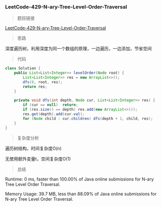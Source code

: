 ### LeetCode-429-N-ary-Tree-Level-Order-Traversal

> 题目链接

[LeetCode-429-N-ary-Tree-Level-Order-Traversal](https://leetcode.com/problems/n-ary-tree-level-order-traversal/)

> 思路

深度遍历树，利用深度为同一个数组的原理，一边遍历，一边添加，节省空间

> 代码

```java
class Solution {
    public List<List<Integer>> levelOrder(Node root) {
        List<List<Integer>> res = new ArrayList<>();
        dfs(0, root, res);
        return res;
    }
    
    private void dfs(int depth, Node cur, List<List<Integer>> res) {
        if (cur == null)  return;
        if (res.size() == depth) res.add(new ArrayList<>());
        res.get(depth).add(cur.val);
        for (Node child : cur.children) dfs(depth + 1, child, res);
    }
}
```

> 复杂度分析

遍历树结构，时间复杂度O(n)

无使用额外变量t，空间复杂度O(1)

> 总结

Runtime: 0 ms, faster than 100.00% of Java online submissions for N-ary Tree Level Order Traversal.

Memory Usage: 39.7 MB, less than 88.09% of Java online submissions for N-ary Tree Level Order Traversal.
